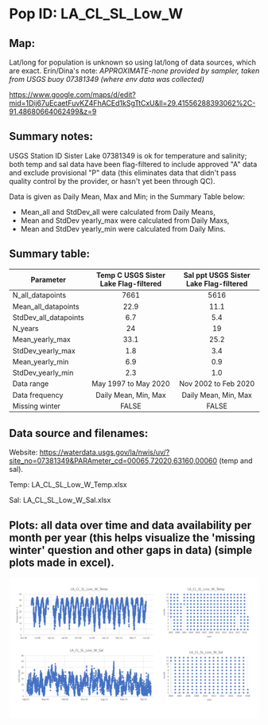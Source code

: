 # Pop ID: LA_CL_SL_Low_W

## Map:

Lat/long for population is unknown so using lat/long of data sources, which are exact. Erin/Dina's note: *APPROXIMATE-none provided by sampler, taken from USGS buoy 07381349 (where env data was collected)*

https://www.google.com/maps/d/edit?mid=1Dij67uEcaetFuvKZ4FhACEd1kSgTtCxU&ll=29.41556288393062%2C-91.48680664062499&z=9

## Summary notes:

USGS Station ID Sister Lake 07381349 is ok for temperature and salinity; both temp and sal data have been flag-filtered to include approved "A" data and exclude provisional "P" data (this eliminates data that didn't pass quality control by the provider, or hasn't yet been through QC).

Data is given as Daily Mean, Max and Min; in the Summary Table below:

- Mean_all and StdDev_all were calculated from Daily Means,
- Mean and StdDev yearly_max were calculated from Daily Maxs,
- Mean and StdDev yearly_min were calculated from Daily Mins.

## Summary table:

| Parameter             | Temp C USGS Sister Lake Flag-filtered | Sal ppt USGS Sister Lake Flag-filtered |
| ----------------------| :-----------------------------------: | :------------------------------------: |
| N_all_datapoints      |                    7661               |                    5616                |
| Mean_all_datapoints   |                     22.9              |                      11.1              |
| StdDev_all_datapoints |                      6.7              |                      5.4               |
| N_years               |                     24                |                       19               |
| Mean_yearly_max       |                      33.1             |                       25.2             |
| StdDev_yearly_max     |                      1.8              |                       3.4              |
| Mean_yearly_min       |                       6.9             |                       0.9              |
| StdDev_yearly_min     |                       2.3             |                       1.0              |
| Data range            |           May 1997 to May 2020        |             Nov 2002 to Feb 2020       |
| Data frequency        |          Daily Mean, Min, Max         |              Daily Mean, Min, Max      |
| Missing winter        |                 FALSE                 |                  FALSE                 |

## Data source and filenames:

Website: https://waterdata.usgs.gov/la/nwis/uv/?site_no=07381349&PARAmeter_cd=00065,72020,63160,00060 (temp and sal).

Temp: LA_CL_SL_Low_W_Temp.xlsx

Sal: LA_CL_SL_Low_W_Sal.xlsx

## Plots: all data over time and data availability per month per year (this helps visualize the 'missing winter' question and other gaps in data) (simple plots made in excel).

![LA_CL_SL_Low_W_summary_plots](../img/LA_CL_SL_Low_W_summary_plots.png)
